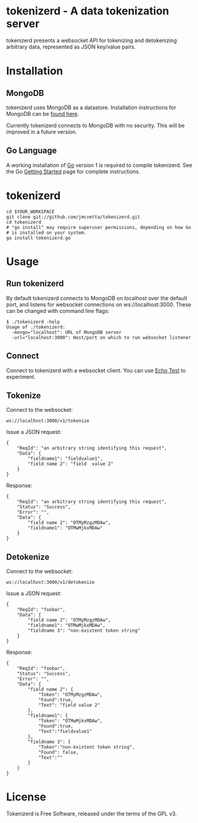 # tokenizerd - A data tokenization server

tokenizerd presents a websocket API for tokenizing and detokenizing arbitrary
data, represented as JSON key/value pairs.


# Installation

## MongoDB

tokenizerd uses MongoDB as a datastore.  Installation instructions for MongoDB
can be [found here](http://www.mongodb.org/display/DOCS/Quickstart).

Currently tokenizerd connects to MongoDB with no security.  This will be
improved in a future version.

## Go Language

A working installation of [Go](http://golang.org) version 1 is required to
compile tokenizerd.  See the Go [Getting Started](http://golang.org/doc/install)
page for complete instructions.

# tokenizerd

	cd $YOUR_WORKSPACE
	git clone git://github.com/jmcvetta/tokenizerd.git
	cd tokenizerd
	# "go install" may require superuser permissions, depending on how Go
	# is installed on your system.
	go install tokenizerd.go 


# Usage

## Run tokenizerd

By default tokenizerd connects to MongoDB on localhost over the default port,
and listens for websocket connections on ws://localhost:3000.  These can be
changed with command line flags:

	$ ./tokenizerd -help
	Usage of ./tokenizerd:
	  -mongo="localhost": URL of MongoDB server
	  -url="localhost:3000": Host/port on which to run websocket listener

## Connect

Connect to tokenizerd with a websocket client.  You can use [Echo
Test](http://websocket.org/echo.html) to experiment.

## Tokenize

Connect to the websocket:

	ws://localhost:3000/v1/tokenize

Issue a JSON request:

	{
		"ReqId": "an arbitrary string identifying this request",
		"Data": {
			"fieldname1": "fieldvalue1",
			"field name 2": "field  value 2"
		}
	}

Response:

	{
		"ReqId": "an arbitrary string identifying this request",
		"Status": "Success",
		"Error": "",
		"Data": {
			"field name 2": "OTMyMzgzMDAw",
			"fieldname1": "OTMwMjkxMDAw"
		}
	}

## Detokenize

Connect to the websocket:

	ws://localhost:3000/v1/detokenize

Issue a JSON request:

	{
		"ReqId": "foobar",
		"Data": {
			"field name 2": "OTMyMzgzMDAw",
			"fieldname1": "OTMwMjkxMDAw",
			"fieldname 3": "non-existent token string"
		}
	}

Response:

	{
		"ReqId": "foobar",
		"Status": "Success", 
		"Error": "",
		"Data": {
			"field name 2": {
				"Token": "OTMyMzgzMDAw",
				"Found":true,
				"Text": "field value 2"
			},
			"fieldname1": {
				"Token": "OTMwMjkxMDAw",
				"Found":true,
				"Text":"fieldvalue1"
			},
			"fieldname 3": {
				"Token":"non-existent token string",
				"Found": false,
				"Text":""
			}
		}
	}


# License

Tokenizerd is Free Software, released under the terms of the GPL v3.
